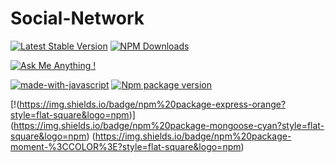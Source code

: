 # Social-Network
[![Latest Stable Version](https://img.shields.io/npm/v/express.svg?style=flat-square)](https://www.npmjs.com/package/express)
[![NPM Downloads](https://img.shields.io/npm/dt/express.svg?style=flat-square)](https://www.npmjs.com/package/express)

[![Ask Me Anything !](https://img.shields.io/badge/Ask%20me-anything-1abc9c.svg)](https://GitHub.com/MenderesKoc)

[![made-with-javascript](https://img.shields.io/badge/Made%20with-JavaScript-1f425f.svg)](https://www.javascript.com)
[![Npm package version](https://badgen.net/npm/v/express)](https://npmjs.com/package/express) 
 
[!(https://img.shields.io/badge/npm%20package-express-orange?style=flat-square&logo=npm)]
(https://img.shields.io/badge/npm%20package-mongoose-cyan?style=flat-square&logo=npm) 
(https://img.shields.io/badge/npm%20package-moment-%3CCOLOR%3E?style=flat-square&logo=npm)